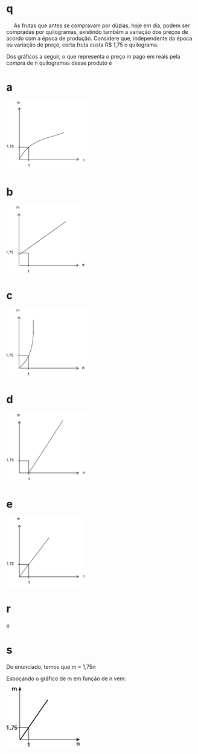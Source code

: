 # q
     As frutas que antes se compravam por dúzias, hoje em dia, podem ser compradas por quilogramas, existindo também a variação dos preços de acordo com a época de produção. Considere que, independente da época ou variação de preço, certa fruta custa R$ 1,75 o quilograma.

Dos gráficos a seguir, o que representa o preço m pago em reais pela compra de n quilogramas desse produto é

# a
![](4df056b6-1550-5fbf-bec3-3ed3799ea548.png)

# b
![](af24f32f-001a-096d-6065-5bb5c6963d66.png)

# c
![](1e31d301-4d0d-e98f-57f3-8f5b76685a2e.png)

# d
![](b2e2d2e7-abc1-fbc9-d2a6-ee3f37a6eb3c.png)

# e
![](4d92b181-75b2-c1c6-20fa-7a08c51c2199.png)

# r
e

# s
Do enunciado, temos que m = 1,75n

Esboçando o gráfico de m em função de n vem:

![](f4a435a1-c56f-cdd8-b4a0-ae284c9da85f.png)
